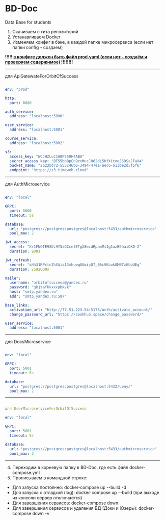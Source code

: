 # BD-Doc
Data Base for students

1. Скачиваем с гита репозиторий 
2. Устанавливаем Docker 
3. Изменяем конфиг в бэке, в каждой папке микросервиса (если нет папки config - создаем)

**!!!!! <ins> в конфиге должен быть файл prod.yaml (если нет - создаём и проверяем содержимое) </ins> !!!!!!!!**

---

для ApiGatewateForOrbitOfSuccess

```YAML

env: "prod"

http:
  port: 8080

auth_service:
  address: "localhost:5000"

user_service:
  address: "localhost:5001"

course_service:
  address: "localhost:5002"

s3:
  access_key: "WCJHZLLC1W0P559H4ABA"
  secret_access_key: "BT55bbBpCn9zvMucJ062dL5KfXitmeJS9SaJFaXA"
  bucket_name: "2b22bd72-555c46b6-3494-47e1-aec6-b13be2d5f5f6"
  endpoint: "https://s3.timeweb.cloud"

```

---

для AuthMicroservice

```YAML

env: "local"

GRPC:
  port: 5000
  timeout: 5s

database:
  url: "postgres://postgres:postgres@localhost:5433/authmicroservice"
  pool_max: 2

jwt_access:
  secret: "Xr1FNOTE98Dz9Y5zGCcelETgX8wcdRpamMvIg1uzB9haiQXD-2"
  duration: 900s

jwt_refresh:
  secret: "sNh31RPctnZhSAis13mhuwqGGmipDT_05c9KLwkOMBTzGUoUEq"
  duration: 2592000s

mailer:
  username: "orbitofsuccess@yandex.ru"
  password: "gkjtafkkxxxpbkvk"
  host: "smtp.yandex.ru"
  addr: "smtp.yandex.ru:587"

base_links:
  activation_url: "http://77.51.223.54:5173/auth/activate_account/"
  change_password_url: "https://cookhub.space/change_password/"

user_service:
  address: "localhost:5001"

```

---

для DocsMicroservice

```YAML

env: "local"

GRPC:
  port: 5001
  timeout: 5s

database:
  url: "postgres://postgres:postgres@localhost:5432/Lenya"
  pool_max: 2

```

---

```YAML

для UserMicroserviceForOrbitOfSuccess

env: "local"

GRPC:
  port: 5001
  timeout: 5s

database:
  url: "postgres://postgres:postgres@localhost:5433/authmicroservice"
  pool_max: 2

```

---

4. Переходим в корневую папку в BD-Doc, где есть файл docker-compose.yml
5. Прописываем в командной строке:
* Для запуска постоянно: docker-compose up --build -d
* Для запуска с отладкой (log): docker-compose up --build (при выходе из консоли сервер отключается)
* Для завершения сервисов: docker-compose down
* Для завершения сервисов и удаления БД (Доки и Юзеры): docker-compose down -v
